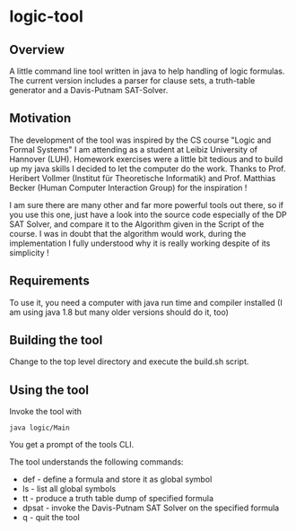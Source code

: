 # logic-tool
## Overview
A little command line tool written in java to help handling of logic formulas. 
The current version includes a parser for clause sets, a truth-table generator 
and a Davis-Putnam SAT-Solver.

## Motivation
The development of the tool was inspired by the CS course "Logic and Formal Systems" I am attending as a student at Leibiz University of Hannover (LUH).
Homework exercises were a little bit tedious and to build up my java skills I decided to let the computer do the work. Thanks to Prof. Heribert Vollmer (Institut für Theoretische Informatik) and Prof. Matthias Becker (Human Computer Interaction Group) for the inspiration !

I am sure there are many other and far more powerful tools out there, so if you use this one, just have a look into the source code especially of the DP SAT Solver, and compare it to the Algorithm given in the Script of the course. 
I was in doubt that the algorithm would work, during the implementation I fully understood why it is really working despite of its simplicity !

## Requirements
To use it, you need a computer with java run time and compiler installed (I am using java 1.8 but many older versions should do it, too)

## Building the tool
Change to the top level directory and execute the build.sh script.

## Using the tool
Invoke the tool with

    java logic/Main

You get a prompt of the tools CLI.

The tool understands the following commands:
* def <identifier> <formula>   - define a formula and store it as global symbol
* ls   - list all global symbols 
* tt <identifier>   - produce a truth table dump of specified formula
* dpsat <identifier>  - invoke the Davis-Putnam SAT Solver on the specified formula
* q  - quit the tool



